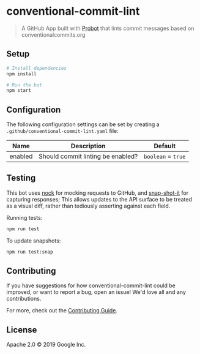 # conventional-commit-lint

> A GitHub App built with [Probot](https://github.com/probot/probot) that lints commit messages based on conventionalcommits.org

## Setup

```sh
# Install dependencies
npm install

# Run the bot
npm start
```

## Configuration

The following configuration settings can be set by creating a
`.github/conventional-commit-lint.yaml` file:

| Name         | Description                        | Default              |
|--------------|------------------------------------|----------------------|
| enabled      | Should commit linting be enabled?  | `boolean` = `true`   |

## Testing

This bot uses [nock](https://www.npmjs.com/package/nock) for mocking requests
to GitHub, and [snap-shot-it](https://www.npmjs.com/package/snap-shot-it) for capturing
responses; This allows updates to the API surface to be treated as a visual diff,
rather than tediously asserting against each field.

Running tests:

```sh
npm run test
```

To update snapshots:

```sh
npm run test:snap
```

## Contributing

If you have suggestions for how conventional-commit-lint could be improved, or want to report a bug, open an issue! We'd love all and any contributions.

For more, check out the [Contributing Guide](../../CONTRIBUTING.md).

## License

Apache 2.0 © 2019 Google Inc.

